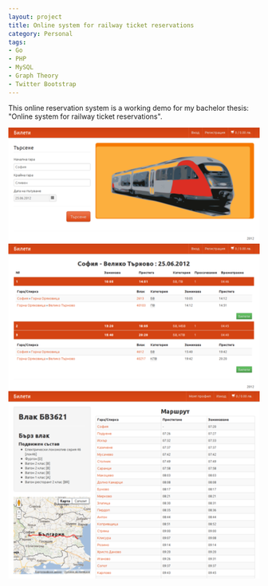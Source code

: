 ```yaml
---
layout: project
title: Online system for railway ticket reservations
category: Personal
tags: 
- Go
- PHP
- MySQL
- Graph Theory
- Twitter Bootstrap
---
```


This online reservation system is a working demo for my bachelor thesis: "Online system for railway ticket reservations".


![Front page](/img/thesis_1.png)
![Choose Route](/img/thesis_2.png)
![Route Information](/img/thesis_3.png)
